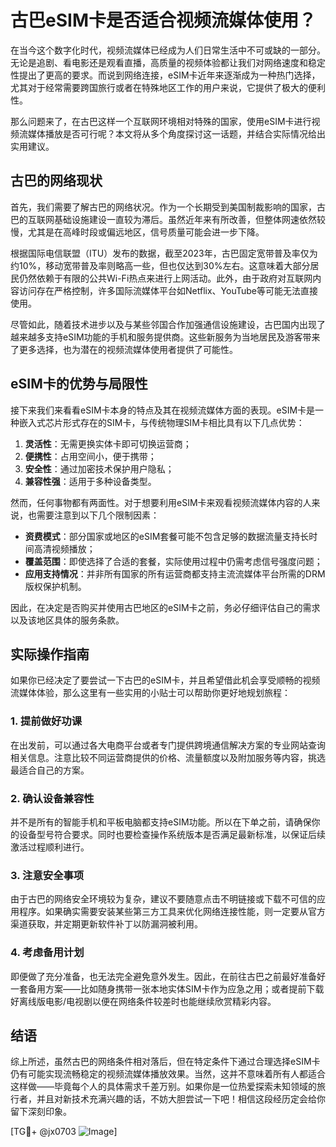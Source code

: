 # 古巴eSIM卡是否适合视频流媒体使用？

在当今这个数字化时代，视频流媒体已经成为人们日常生活中不可或缺的一部分。无论是追剧、看电影还是观看直播，高质量的视频体验都让我们对网络速度和稳定性提出了更高的要求。而说到网络连接，eSIM卡近年来逐渐成为一种热门选择，尤其对于经常需要跨国旅行或者在特殊地区工作的用户来说，它提供了极大的便利性。

那么问题来了，在古巴这样一个互联网环境相对特殊的国家，使用eSIM卡进行视频流媒体播放是否可行呢？本文将从多个角度探讨这一话题，并结合实际情况给出实用建议。

## 古巴的网络现状

首先，我们需要了解古巴的网络状况。作为一个长期受到美国制裁影响的国家，古巴的互联网基础设施建设一直较为滞后。虽然近年来有所改善，但整体网速依然较慢，尤其是在高峰时段或偏远地区，信号质量可能会进一步下降。

根据国际电信联盟（ITU）发布的数据，截至2023年，古巴固定宽带普及率仅为约10%，移动宽带普及率则略高一些，但也仅达到30%左右。这意味着大部分居民仍然依赖于有限的公共Wi-Fi热点来进行上网活动。此外，由于政府对互联网内容访问存在严格控制，许多国际流媒体平台如Netflix、YouTube等可能无法直接使用。

尽管如此，随着技术进步以及与某些邻国合作加强通信设施建设，古巴国内出现了越来越多支持eSIM功能的手机和服务提供商。这些新服务为当地居民及游客带来了更多选择，也为潜在的视频流媒体使用者提供了可能性。

## eSIM卡的优势与局限性

接下来我们来看看eSIM卡本身的特点及其在视频流媒体方面的表现。eSIM卡是一种嵌入式芯片形式存在的SIM卡，与传统物理SIM卡相比具有以下几点优势：

1. **灵活性**：无需更换实体卡即可切换运营商；
2. **便携性**：占用空间小，便于携带；
3. **安全性**：通过加密技术保护用户隐私；
4. **兼容性强**：适用于多种设备类型。

然而，任何事物都有两面性。对于想要利用eSIM卡来观看视频流媒体内容的人来说，也需要注意到以下几个限制因素：
- **资费模式**：部分国家或地区的eSIM套餐可能不包含足够的数据流量支持长时间高清视频播放；
- **覆盖范围**：即使选择了合适的套餐，实际使用过程中仍需考虑信号强度问题；
- **应用支持情况**：并非所有国家的所有运营商都支持主流流媒体平台所需的DRM版权保护机制。

因此，在决定是否购买并使用古巴地区的eSIM卡之前，务必仔细评估自己的需求以及该地区具体的服务条款。

## 实际操作指南

如果你已经决定了要尝试一下古巴的eSIM卡，并且希望借此机会享受顺畅的视频流媒体体验，那么这里有一些实用的小贴士可以帮助你更好地规划旅程：

### 1. 提前做好功课
在出发前，可以通过各大电商平台或者专门提供跨境通信解决方案的专业网站查询相关信息。注意比较不同运营商提供的价格、流量额度以及附加服务等内容，挑选最适合自己的方案。

### 2. 确认设备兼容性
并不是所有的智能手机和平板电脑都支持eSIM功能。所以在下单之前，请确保你的设备型号符合要求。同时也要检查操作系统版本是否满足最新标准，以保证后续激活过程顺利进行。

### 3. 注意安全事项
由于古巴的网络安全环境较为复杂，建议不要随意点击不明链接或下载不可信的应用程序。如果确实需要安装某些第三方工具来优化网络连接性能，则一定要从官方渠道获取，并定期更新软件补丁以防漏洞被利用。

### 4. 考虑备用计划
即便做了充分准备，也无法完全避免意外发生。因此，在前往古巴之前最好准备好一套备用方案——比如随身携带一张本地实体SIM卡作为应急之用；或者提前下载好离线版电影/电视剧以便在网络条件较差时也能继续欣赏精彩内容。

## 结语

综上所述，虽然古巴的网络条件相对落后，但在特定条件下通过合理选择eSIM卡仍有可能实现流畅稳定的视频流媒体播放效果。当然，这并不意味着所有人都适合这样做——毕竟每个人的具体需求千差万别。如果你是一位热爱探索未知领域的旅行者，并且对新技术充满兴趣的话，不妨大胆尝试一下吧！相信这段经历定会给你留下深刻印象。

[TG💪+ @jx0703 ![Image](https://github.com/user-attachments/assets/dbca1d08-cadb-493c-b0ec-ad6f7a83f270)]